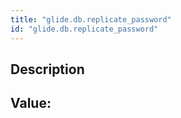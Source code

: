 ```yaml
---
title: "glide.db.replicate_password"
id: "glide.db.replicate_password"
---
```

## Description



## Value: 
```

```